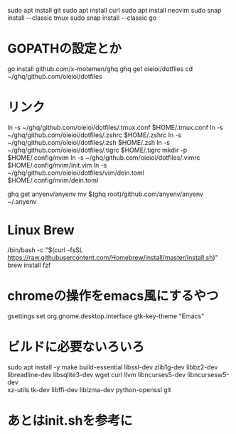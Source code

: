 sudo apt install git
sudo apt install curl
sudo apt install neovim
sudo snap install --classic tmux
sudo snap install --classic go
# GOPATHの設定とか
go install github.com/x-motemen/ghq
ghq get oieioi/dotfiles
cd ~/ghq/github.com/oieioi/dotfiles

# リンク
ln -s ~/ghq/github.com/oieioi/dotfiles/.tmux.conf $HOME/.tmux.conf
ln -s ~/ghq/github.com/oieioi/dotfiles/.zshrc $HOME/.zshrc
ln -s ~/ghq/github.com/oieioi/dotfiles/.zsh $HOME/.zsh
ln -s ~/ghq/github.com/oieioi/dotfiles/.tigrc $HOME/.tigrc
mkdir -p $HOME/.config/nvim
ln -s ~/ghq/github.com/oieioi/dotfiles/.vimrc $HOME/.config/nvim/init.vim
ln -s ~/ghq/github.com/oieioi/dotfiles/vim/dein.toml $HOME/.config/nvim/dein.toml

ghq get anyenv/anyenv
mv $(ghq root)/github.com/anyenv/anyenv ~/.anyenv

# Linux Brew
/bin/bash -c "$(curl -fsSL https://raw.githubusercontent.com/Homebrew/install/master/install.sh)"
brew install fzf

# chromeの操作をemacs風にするやつ
gsettings set org.gnome.desktop.interface gtk-key-theme "Emacs"

# ビルドに必要ないろいろ
sudo apt install -y make build-essential libssl-dev zlib1g-dev libbz2-dev \
libreadline-dev libsqlite3-dev wget curl llvm libncurses5-dev libncursesw5-dev \
xz-utils tk-dev libffi-dev liblzma-dev python-openssl git

# あとはinit.shを参考に
